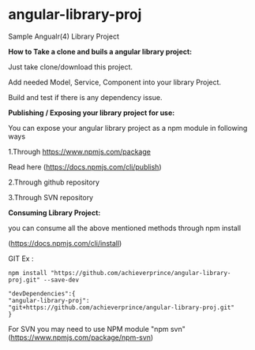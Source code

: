 # angular-library-proj
Sample Angualr(4) Library Project 

**How to Take a clone and buils a angular library project:** 

Just take clone/download this project.

Add needed 
Model, Service, Component into your library Project.

Build and test if there is any dependency issue.

**Publishing / Exposing your library project for use:**

You can expose your angular library project as a npm module in following ways

1.Through https://www.npmjs.com/package

Read here (https://docs.npmjs.com/cli/publish)

2.Through github repository

3.Through SVN repository

**Consuming Library Project:** 

you can consume all the above mentioned methods through npm install

(https://docs.npmjs.com/cli/install)

GIT Ex : 

    npm install "https://github.com/achieverprince/angular-library-proj.git" --save-dev

    "devDependencies":{
    "angular-library-proj": "git+https://github.com/achieverprince/angular-library-proj.git"
    }

For SVN you may need to use NPM module "npm svn" (https://www.npmjs.com/package/npm-svn)

